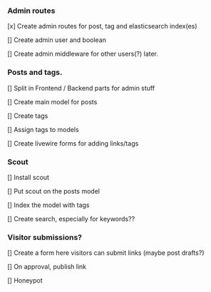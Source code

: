 ### Admin routes

[x] Create admin routes for post, tag and elasticsearch index(es)

[] Create admin user and boolean

[] Create admin middleware for other users(?) later.

### Posts and tags.

[] Split in Frontend / Backend parts for admin stuff

[] Create main model for posts 

[] Create tags

[] Assign tags to models

[]  Create livewire forms for adding links/tags

### Scout

[] Install scout

[] Put scout on the posts model

[] Index the model with tags

[] Create search, especially for keywords??

### Visitor submissions?

[] Create a form here visitors can submit links (maybe post drafts?)

[] On approval, publish link

[] Honeypot
